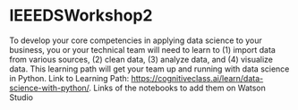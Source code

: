 # IEEEDSWorkshop2
To develop your core competencies in applying data science to your business, you or your technical team will need to learn to (1) import data from various sources, (2) clean data, (3) analyze data, and (4) visualize data. This learning path will get your team up and running with data science in Python.  Link to Learning Path: https://cognitiveclass.ai/learn/data-science-with-python/. Links of the notebooks to add them on Watson Studio
